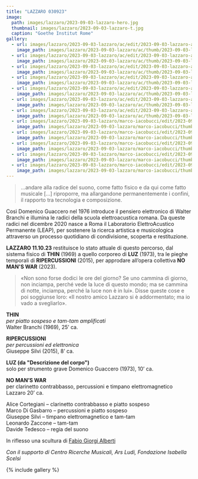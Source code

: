 ```yaml
---
title: "LAZZARO 030923"
image:
  path: images/lazzaro/2023-09-03-lazzaro-hero.jpg
  thumbnail: images/lazzaro/2023-09-03-lazzaro-t.jpg
  caption: "Goethe Institut Rome"
gallery:
  - url: images/lazzaro/2023-09-03-lazzaro/ac/edit/2023-09-03-lazzaro-ac-01.jpg
    image_path: images/lazzaro/2023-09-03-lazzaro/ac/thumb/2023-09-03-lazzaro-ac-01.jpg
  - url: images/lazzaro/2023-09-03-lazzaro/ac/edit/2023-09-03-lazzaro-ac-02.jpg
    image_path: images/lazzaro/2023-09-03-lazzaro/ac/thumb/2023-09-03-lazzaro-ac-02.jpg
  - url: images/lazzaro/2023-09-03-lazzaro/ac/edit/2023-09-03-lazzaro-ac-03.jpg
    image_path: images/lazzaro/2023-09-03-lazzaro/ac/thumb/2023-09-03-lazzaro-ac-03.jpg
  - url: images/lazzaro/2023-09-03-lazzaro/ac/edit/2023-09-03-lazzaro-ac-04.jpg
    image_path: images/lazzaro/2023-09-03-lazzaro/ac/thumb/2023-09-03-lazzaro-ac-04.jpg
  - url: images/lazzaro/2023-09-03-lazzaro/ac/edit/2023-09-03-lazzaro-ac-05.jpg
    image_path: images/lazzaro/2023-09-03-lazzaro/ac/thumb/2023-09-03-lazzaro-ac-05.jpg
  - url: images/lazzaro/2023-09-03-lazzaro/ac/edit/2023-09-03-lazzaro-ac-06.jpg
    image_path: images/lazzaro/2023-09-03-lazzaro/ac/thumb/2023-09-03-lazzaro-ac-06.jpg
  - url: images/lazzaro/2023-09-03-lazzaro/ac/edit/2023-09-03-lazzaro-ac-07.jpg
    image_path: images/lazzaro/2023-09-03-lazzaro/ac/thumb/2023-09-03-lazzaro-ac-07.jpg
  - url: images/lazzaro/2023-09-03-lazzaro/marco-iacobucci/edit/2023-09-03-lazzaro-mi-01.jpg
    image_path: images/lazzaro/2023-09-03-lazzaro/marco-iacobucci/thumb/2023-09-03-lazzaro-mi-01.jpg
  - url: images/lazzaro/2023-09-03-lazzaro/marco-iacobucci/edit/2023-09-03-lazzaro-mi-02.jpg
    image_path: images/lazzaro/2023-09-03-lazzaro/marco-iacobucci/thumb/2023-09-03-lazzaro-mi-02.jpg
  - url: images/lazzaro/2023-09-03-lazzaro/marco-iacobucci/edit/2023-09-03-lazzaro-mi-03.jpg
    image_path: images/lazzaro/2023-09-03-lazzaro/marco-iacobucci/thumb/2023-09-03-lazzaro-mi-03.jpg
  - url: images/lazzaro/2023-09-03-lazzaro/marco-iacobucci/edit/2023-09-03-lazzaro-mi-04.jpg
    image_path: images/lazzaro/2023-09-03-lazzaro/marco-iacobucci/thumb/2023-09-03-lazzaro-mi-04.jpg
  - url: images/lazzaro/2023-09-03-lazzaro/marco-iacobucci/edit/2023-09-03-lazzaro-mi-05.jpg
    image_path: images/lazzaro/2023-09-03-lazzaro/marco-iacobucci/thumb/2023-09-03-lazzaro-mi-05.jpg
---
```


> ...andare alla radice del suono, come fatto fisico e da qui come fatto musicale
[...] riproporre, ma allargandone permanentemente i confini, il rapporto tra
tecnologia e composizione.

<!--more-->

Così Domenico Guaccero nel 1976 introduce il pensiero elettronico di Walter
Branchi e illumina le radici della scuola elettroacustica romana. Da queste
radici nel dicembre 2020 nasce a Roma il Laboratorio ElettroAcustico Permanente
(LEAP), per sostenere la ricerca artistica e musicologica attraverso un processo
quotidiano di condivisione, scoperta e restituzione.

**LAZZARO 11.10.23** restituisce lo stato attuale di questo percorso, dal sistema
fisico di **THIN** (1969) a quello corporeo di **LUZ** (1973), tra le pieghe
temporali di **RIPERCUSSIONI** (2015), per approdare all’opera collettiva
**NO MAN'S WAR** (2023).

> «Non sono forse dodici le ore del giorno? Se uno cammina di giorno, non
inciampa, perché vede la luce di questo mondo; ma se cammina di notte, inciampa,
perché la luce non è in lui». Disse queste cose e poi soggiunse loro: «Il nostro
amico Lazzaro si è addormentato; ma io vado a svegliarlo».

**THIN**    
_per piatto sospeso e tam-tam amplificati_    
Walter Branchi (1969), 25’ ca.    

**RIPERCUSSIONI**    
_per percussioni ed elettronica_    
Giuseppe Silvi (2015), 8’ ca.    

**LUZ (da "Descrizione del corpo")**    
solo per strumento grave Domenico Guaccero (1973), 10’ ca.    

**NO MAN’S WAR**    
per clarinetto contrabbasso, percussioni e timpano elettromagnetico Lazzaro 20’ ca.

Alice Cortegiani – clarinetto contrabbasso e piatto sospeso    
Marco Di Gasbarro – percussioni e piatto sospeso    
Giuseppe Silvi – timpano elettromagnetico e tam-tam    
Leonardo Zaccone – tam-tam    
Davide Tedesco – regia del suono

In riflesso una scultura di [Fabio Giorgi Alberti](https://www.albumarte.org/en/people/fabio-giorgi-alberti-2/)

_Con il supporto di Centro Ricerche Musicali, Ars Ludi, Fondazione Isabella Scelsi_

{% include gallery %}
